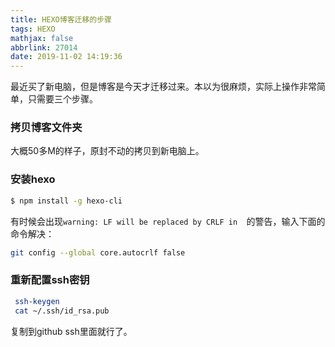 ```yaml
---
title: HEXO博客迁移的步骤
tags: HEXO
mathjax: false
abbrlink: 27014
date: 2019-11-02 14:19:36
---
```

最近买了新电脑，但是博客是今天才迁移过来。本以为很麻烦，实际上操作非常简单，只需要三个步骤。
### 拷贝博客文件夹
大概50多M的样子，原封不动的拷贝到新电脑上。
### 安装hexo
```bash
$ npm install -g hexo-cli
```
有时候会出现`warning: LF will be replaced by CRLF in 
`的警告，输入下面的命令解决：
```bash
git config --global core.autocrlf false
```
### 重新配置ssh密钥
```bash
 ssh-keygen
 cat ~/.ssh/id_rsa.pub
```
复制到github ssh里面就行了。